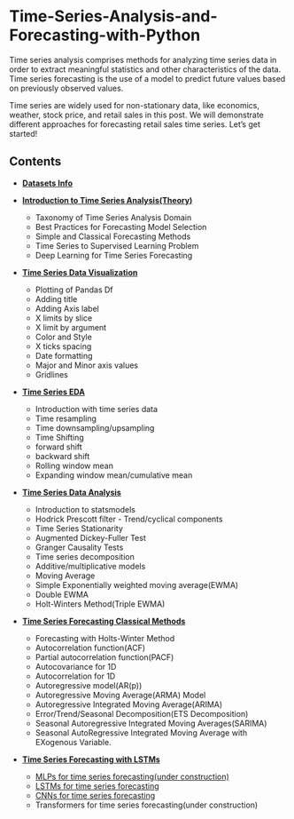 # Time-Series-Analysis-and-Forecasting-with-Python
<p>Time series analysis comprises methods for analyzing time series data in order to extract meaningful statistics and other characteristics of the data. Time series forecasting is the use of a model to predict future values based on previously observed values.</p>
<p>Time series are widely used for non-stationary data, like economics, weather, stock price, and retail sales in this post. We will demonstrate different approaches for forecasting retail sales time series. Let’s get started!</p>

## Contents

- **[Datasets Info](https://github.com/ajitsingh98/Time-Series-Analysis-and-Forecasting-with-Python/blob/master/Datasets_Info.md)**

- **[Introduction to Time Series Analysis(Theory)](https://github.com/ajitsingh98/Time-Series-Analysis-and-Forecasting-with-Python/blob/master/Introduction_TSA.md)**
  
     - Taxonomy of Time Series Analysis Domain
     - Best Practices for Forecasting Model Selection
     - Simple and Classical Forecasting Methods
     - Time Series to Supervised Learning Problem
     - Deep Learning for Time Series Forecasting

- **[Time Series Data Visualization](https://github.com/ajitsingh98/Time-Series-Analysis-and-Forecasting-with-Python/blob/master/Time_Series_Data_Visualization_Basics.ipynb)**

    - Plotting of Pandas Df
    - Adding title
    - Adding Axis label
    - X limits by slice
    - X limit by argument
    - Color and Style
    - X ticks spacing
    - Date formatting
    - Major and Minor axis values
    - Gridlines

- **[Time Series EDA](https://github.com/ajitsingh98/Time-Series-Analysis-and-Forecasting-with-Python/blob/master/Time_Series_Data_EDA.ipynb)**
    
    - Introduction with time series data
    - Time resampling
    - Time downsampling/upsampling
    - Time Shifting
    - forward shift
    - backward shift
    - Rolling window mean
    - Expanding window mean/cumulative mean

- **[Time Series Data Analysis](https://github.com/ajitsingh98/Time-Series-Analysis-and-Forecasting-with-Python/blob/master/Time_Series_Data_Analysis.ipynb)**

    - Introduction to statsmodels
    - Hodrick Prescott filter - Trend/cyclical components
    - Time Series Stationarity
    - Augmented Dickey-Fuller Test
    - Granger Causality Tests
    - Time series decomposition
    - Additive/multiplicative models
    - Moving Average
    - Simple Exponentially weighted moving average(EWMA)
    - Double EWMA
    - Holt-Winters Method(Triple EWMA)

- **[Time Series Forecasting Classical Methods](https://github.com/ajitsingh98/Time-Series-Analysis-and-Forecasting-with-Python/blob/master/Time_Series_Forecasting_Traditional_Methods.ipynb)**

    - Forecasting with Holts-Winter Method
    - Autocorrelation function(ACF)
    - Partial autocorrelation function(PACF)
    - Autocovariance for 1D
    - Autocorrelation for 1D
    - Autoregressive model(AR(p))
    - Autoregressive Moving Average(ARMA) Model
    - Autoregressive Integrated Moving Average(ARIMA)
    - Error/Trend/Seasonal Decomposition(ETS Decomposition)
    - Seasonal Autoregressive Integrated Moving Averages(SARIMA)
    - Seasonal AutoRegressive Integrated Moving Average with EXogenous Variable.

- **[Time Series Forecasting with LSTMs](#)**

    - [MLPs for time series forecasting(under construction)](https://github.com/ajitsingh98/Time-Series-Analysis-and-Forecasting-with-Python/blob/master/Time-Series-Forecasting-With-MLPs.ipynb)
    - [LSTMs for time series forecasting](https://github.com/ajitsingh98/Time-Series-Analysis-and-Forecasting-with-Python/blob/master/Time-Series-Forecasting-With-LSTMs.ipynb)
    - [CNNs for time series forecasting](https://github.com/ajitsingh98/Time-Series-Analysis-and-Forecasting-with-Python/blob/master/Time-Series-Forecasting-With-CNNs.ipynb)
    - Transformers for time series forecasting(under construction)
